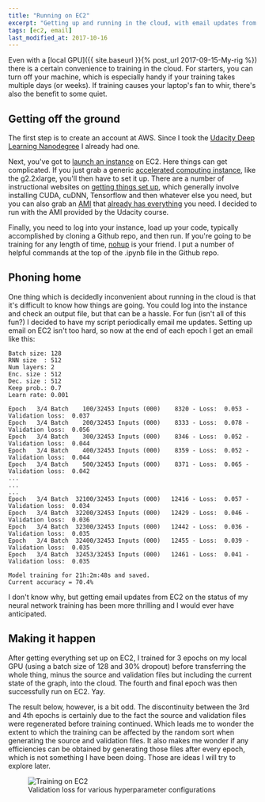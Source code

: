 ```yaml
---
title: "Running on EC2"
excerpt: "Getting up and running in the cloud, with email updates from AWS"
tags: [ec2, email]
last_modified_at: 2017-10-16
---
```


Even with a [local GPU]({{ site.baseurl }}{% post_url 2017-09-15-My-rig %}) there is a certain convenience to training in the cloud. For starters, you can turn off your machine, which is especially handy if your training takes multiple days (or weeks). If training causes your laptop's fan to whir, there's also the benefit to some quiet.

## Getting off the ground
The first step is to create an account at AWS. Since I took the [Udacity Deep Learning Nanodegree](https://www.udacity.com/course/deep-learning-nanodegree-foundation--nd101) I already had one.

Next, you've got to [launch an instance](http://docs.aws.amazon.com/AWSEC2/latest/UserGuide/LaunchingAndUsingInstances.html) on EC2. Here things can get complicated. If you just grab a generic [accelerated computing instance](http://docs.aws.amazon.com/AWSEC2/latest/UserGuide/instance-types.html), like the g2.2xlarge, you'll then have to set it up. There are a number of instructional websites on [getting things set up](http://ramhiser.com/2016/01/05/installing-tensorflow-on-an-aws-ec2-instance-with-gpu-support/), which generally involve installing CUDA, cuDNN, Tensorflow and then whatever else you need, but you can also grab an [AMI](http://docs.aws.amazon.com/AWSEC2/latest/UserGuide/AMIs.html) that [already has everything](https://aws.amazon.com/marketplace/pp/B01EYKBEQ0?qid=1505924878587&sr=0-1&ref_=srh_res_product_title) you need. I decided to run with the AMI provided by the Udacity course.

Finally, you need to log into your instance, load up your code, typically accomplished by cloning a Github repo, and then run. If you're going to be training for any length of time, [nohup](http://linux.101hacks.com/unix/nohup-command/) is your friend. I put a number of helpful commands at the top of the .ipynb file in the Github repo.

## Phoning home
One thing which is decidedly inconvenient about running in the cloud is that it's difficult to know how things are going. You could log into the instance and check an output file, but that can be a hassle. For fun (isn't all of this fun?) I decided to have my script periodically email me updates. Setting up email on EC2 isn't too hard, so now at the end of each epoch I get an email like this:

~~~~
Batch size: 128
RNN size  : 512
Num layers: 2
Enc. size : 512
Dec. size : 512
Keep prob.: 0.7
Learn rate: 0.001

Epoch   3/4 Batch    100/32453 Inputs (000)    8320 - Loss:  0.053 - Validation loss:  0.037
Epoch   3/4 Batch    200/32453 Inputs (000)    8333 - Loss:  0.078 - Validation loss:  0.056
Epoch   3/4 Batch    300/32453 Inputs (000)    8346 - Loss:  0.052 - Validation loss:  0.044
Epoch   3/4 Batch    400/32453 Inputs (000)    8359 - Loss:  0.052 - Validation loss:  0.044
Epoch   3/4 Batch    500/32453 Inputs (000)    8371 - Loss:  0.065 - Validation loss:  0.042
...
...
...
Epoch   3/4 Batch  32100/32453 Inputs (000)   12416 - Loss:  0.057 - Validation loss:  0.034
Epoch   3/4 Batch  32200/32453 Inputs (000)   12429 - Loss:  0.046 - Validation loss:  0.036
Epoch   3/4 Batch  32300/32453 Inputs (000)   12442 - Loss:  0.036 - Validation loss:  0.035
Epoch   3/4 Batch  32400/32453 Inputs (000)   12455 - Loss:  0.039 - Validation loss:  0.035
Epoch   3/4 Batch  32453/32453 Inputs (000)   12461 - Loss:  0.041 - Validation loss:  0.035

Model training for 21h:2m:48s and saved.
Current accuracy = 70.4%
~~~~

I don't know why, but getting email updates from EC2 on the status of my neural network training has been more thrilling and I would ever have anticipated.

## Making it happen
After getting everything set up on EC2, I trained for 3 epochs on my local GPU (using a batch size of 128 and 30% dropout) before transferring the whole thing, minus the source and validation files but including the current state of the graph, into the cloud. The fourth and final epoch was then successfully run on EC2. Yay.

The result below, however, is a bit odd. The discontinuity between the 3rd and 4th epochs is certainly due to the fact the source and validation files were regenerated before training continued. Which leads me to wonder the extent to which the training can be affected by the random sort when generating the source and validation files. It also makes me wonder if any efficiencies can be obtained by generating those files after every epoch, which is not something I have been doing. Those are ideas I will try to explore later.

<figure>
    <img src="{{ site.baseurl }}/assets/images/ec2.png" alt="Training on EC2"/>
    <figcaption>Validation loss for various hyperparameter configurations</figcaption>
</figure>
